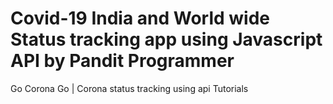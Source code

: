 # Covid-19 India and World wide  Status tracking app using Javascript API by Pandit Programmer
Go Corona Go | Corona status tracking using api Tutorials
